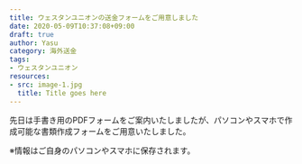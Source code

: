 ```yaml
---
title: ウェスタンユニオンの送金フォームをご用意しました
date: 2020-05-09T10:37:08+09:00
draft: true
author: Yasu
category: 海外送金
tags:
- ウェスタンユニオン
resources:
- src: image-1.jpg
  title: Title goes here
---
```


先日は手書き用のPDFフォームをご案内いたしましたが、パソコンやスマホで作成可能な書類作成フォームをご用意いたしました。

※情報はご自身のパソコンやスマホに保存されます。

